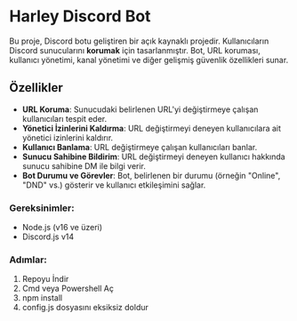 # Harley Discord Bot

Bu proje, Discord botu geliştiren bir açık kaynaklı projedir. Kullanıcıların Discord sunucularını **korumak** için tasarlanmıştır. Bot, URL koruması, kullanıcı yönetimi, kanal yönetimi ve diğer gelişmiş güvenlik özellikleri sunar.

## Özellikler

- **URL Koruma**: Sunucudaki belirlenen URL'yi değiştirmeye çalışan kullanıcıları tespit eder.
- **Yönetici İzinlerini Kaldırma**: URL değiştirmeyi deneyen kullanıcılara ait yönetici izinlerini kaldırır.
- **Kullanıcı Banlama**: URL değiştirmeye çalışan kullanıcıları banlar.
- **Sunucu Sahibine Bildirim**: URL değiştirmeyi deneyen kullanıcı hakkında sunucu sahibine DM ile bilgi verir.
- **Bot Durumu ve Görevler**: Bot, belirlenen bir durumu (örneğin "Online", "DND" vs.) gösterir ve kullanıcı etkileşimini sağlar.

### Gereksinimler:
- Node.js (v16 ve üzeri)
- Discord.js v14

### Adımlar:
1. Repoyu İndir
2. Cmd veya Powershell Aç
3. npm install
4. config.js dosyasını eksiksiz doldur
